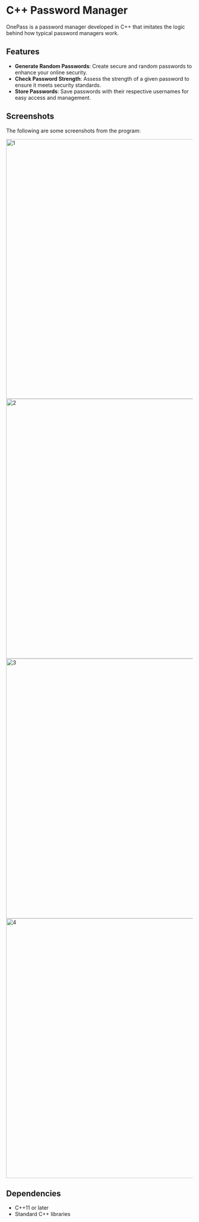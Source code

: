 # C++ Password Manager
OnePass is a password manager developed in C++ that imitates the logic behind how typical password managers work.

## Features

- **Generate Random Passwords**: Create secure and random passwords to enhance your online security.
- **Check Password Strength**: Assess the strength of a given password to ensure it meets security standards.
- **Store Passwords**: Save passwords with their respective usernames for easy access and management.

## Screenshots

The following are some screenshots from the program:

<img width="700" alt="1" src="https://github.com/alifaizanchughtai/CPP-Password-Manager/assets/139624731/d6cbc312-343b-493b-91d1-67affaf86b12">
<img width="700" alt="2" src="https://github.com/alifaizanchughtai/CPP-Password-Manager/assets/139624731/1e1df6b1-a07b-4897-a8be-5687fa8d9778">
<img width="700" alt="3" src="https://github.com/alifaizanchughtai/CPP-Password-Manager/assets/139624731/77407e7e-9a2f-40c9-9c08-eca46d5a6e05">
<img width="700" alt="4" src="https://github.com/alifaizanchughtai/CPP-Password-Manager/assets/139624731/f672d14e-4fe7-4606-b80b-aa774ae9ecea">

## Dependencies

- C++11 or later
- Standard C++ libraries
